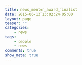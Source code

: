 ```yaml
---
title: news_mentor_award_finalist
date: 2015-06-13T13:02:24-05:00
layout: page
teaser: ""
categories:
    - news
tags:
    - people
    - news
comments: true
show_meta: true
---
```

